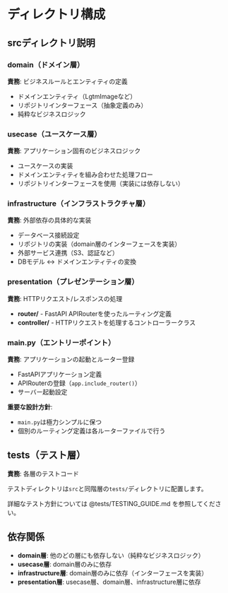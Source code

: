 # ディレクトリ構成

## srcディレクトリ説明

### domain（ドメイン層）

**責務**: ビジネスルールとエンティティの定義

- ドメインエンティティ（LgtmImageなど）
- リポジトリインターフェース（抽象定義のみ）
- 純粋なビジネスロジック

### usecase（ユースケース層）

**責務**: アプリケーション固有のビジネスロジック

- ユースケースの実装
- ドメインエンティティを組み合わせた処理フロー
- リポジトリインターフェースを使用（実装には依存しない）

### infrastructure（インフラストラクチャ層）

**責務**: 外部依存の具体的な実装

- データベース接続設定
- リポジトリの実装（domain層のインターフェースを実装）
- 外部サービス連携（S3、認証など）
- DBモデル ↔ ドメインエンティティの変換

### presentation（プレゼンテーション層）

**責務**: HTTPリクエスト/レスポンスの処理

- **router/** - FastAPI APIRouterを使ったルーティング定義
- **controller/** - HTTPリクエストを処理するコントローラークラス


### main.py（エントリーポイント）

**責務**: アプリケーションの起動とルーター登録

- FastAPIアプリケーション定義
- APIRouterの登録（`app.include_router()`）
- サーバー起動設定

**重要な設計方針**:
- `main.py`は極力シンプルに保つ
- 個別のルーティング定義は各ルーターファイルで行う

## tests（テスト層）

**責務**: 各層のテストコード

テストディレクトリは`src`と同階層の`tests/`ディレクトリに配置します。

詳細なテスト方針については @tests/TESTING_GUIDE.md を参照してください。

## 依存関係

- **domain層**: 他のどの層にも依存しない（純粋なビジネスロジック）
- **usecase層**: domain層のみに依存
- **infrastructure層**: domain層のみに依存（インターフェースを実装）
- **presentation層**: usecase層、domain層、infrastructure層に依存
